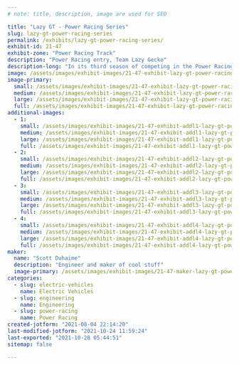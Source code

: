 ```yaml
---
# note: title, description, image are used for SEO

title: "Lazy GT - Power Racing Series"
slug: lazy-gt-power-racing-series
permalink: /exhibits/lazy-gt-power-racing-series/
exhibit-id: 21-47
exhibit-zone: "Power Racing Track"
description: "Power Racing entry, Team Lazy Gecko"
description-long: "In its third season of competing in the Power Racing Series, Lazy GT is a 48v Dual Motor Electric Go Kart. Member of Team Lazy Gecko."
image: /assets/images/exhibit-images/21-47-exhibit-lazy-gt-power-racing-series-2019-11-18-22-15-23-2-large.jpg
image-primary: 
  small: /assets/images/exhibit-images/21-47-exhibit-lazy-gt-power-racing-series-2019-11-18-22-15-23-2-small.jpg
  medium: /assets/images/exhibit-images/21-47-exhibit-lazy-gt-power-racing-series-2019-11-18-22-15-23-2-medium.jpg
  large: /assets/images/exhibit-images/21-47-exhibit-lazy-gt-power-racing-series-2019-11-18-22-15-23-2-large.jpg
  full: /assets/images/exhibit-images/21-47-exhibit-lazy-gt-power-racing-series-2019-11-18-22-15-23-2-full.jpg
additional-images: 
  - 1:
    small: /assets/images/exhibit-images/21-47-exhibit-addl1-lazy-gt-power-racing-series-2019-06-28-18-21-31-small.jpg
    medium: /assets/images/exhibit-images/21-47-exhibit-addl1-lazy-gt-power-racing-series-2019-06-28-18-21-31-medium.jpg
    large: /assets/images/exhibit-images/21-47-exhibit-addl1-lazy-gt-power-racing-series-2019-06-28-18-21-31-large.jpg
    full: /assets/images/exhibit-images/21-47-exhibit-addl1-lazy-gt-power-racing-series-2019-06-28-18-21-31-full.jpg
  - 2:
    small: /assets/images/exhibit-images/21-47-exhibit-addl2-lazy-gt-power-racing-series-2019-07-08-09-51-36-small.jpg
    medium: /assets/images/exhibit-images/21-47-exhibit-addl2-lazy-gt-power-racing-series-2019-07-08-09-51-36-medium.jpg
    large: /assets/images/exhibit-images/21-47-exhibit-addl2-lazy-gt-power-racing-series-2019-07-08-09-51-36-large.jpg
    full: /assets/images/exhibit-images/21-47-exhibit-addl2-lazy-gt-power-racing-series-2019-07-08-09-51-36-full.jpg
  - 3:
    small: /assets/images/exhibit-images/21-47-exhibit-addl3-lazy-gt-power-racing-series-2019-08-23-08-45-35-small.jpg
    medium: /assets/images/exhibit-images/21-47-exhibit-addl3-lazy-gt-power-racing-series-2019-08-23-08-45-35-medium.jpg
    large: /assets/images/exhibit-images/21-47-exhibit-addl3-lazy-gt-power-racing-series-2019-08-23-08-45-35-large.jpg
    full: /assets/images/exhibit-images/21-47-exhibit-addl3-lazy-gt-power-racing-series-2019-08-23-08-45-35-full.jpg
  - 4:
    small: /assets/images/exhibit-images/21-47-exhibit-addl4-lazy-gt-power-racing-series-2019-09-13-16-09-29-1-small.jpg
    medium: /assets/images/exhibit-images/21-47-exhibit-addl4-lazy-gt-power-racing-series-2019-09-13-16-09-29-1-medium.jpg
    large: /assets/images/exhibit-images/21-47-exhibit-addl4-lazy-gt-power-racing-series-2019-09-13-16-09-29-1-large.jpg
    full: /assets/images/exhibit-images/21-47-exhibit-addl4-lazy-gt-power-racing-series-2019-09-13-16-09-29-1-full.jpg
maker: 
  name: "Scott Duhaime"
  description: "Engineer and maker of cool stuff"
  image-primary: /assets/images/exhibit-images/21-47-maker-lazy-gt-power-racing-series-lazy-gt-orlando-medium.jpg
categories: 
  - slug: electric-vehicles
    name: Electric Vehicles
  - slug: engineering
    name: Engineering
  - slug: power-racing
    name: Power Racing
created-jotform: "2021-08-04 22:14:20"
last-modified-jotform: "2021-10-24 11:59:24"
last-exported: "2021-10-28 05:44:51"
sitemap: false

---
```

